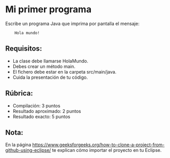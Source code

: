 # Mi primer programa

Escribe un programa Java que imprima por pantalla el mensaje:
~~~	
	Hola mundo!
~~~

## Requisitos:
- La clase debe llamarse HolaMundo.
- Debes crear un método main.
- El fichero debe estar en la carpeta src/main/java.
- Cuida la presentación de tu código.

## Rúbrica:
- Compilación: 3 puntos
- Resultado aproximado: 2 puntos
- Resultado exacto: 5 puntos

## Nota:
En la página https://www.geeksforgeeks.org/how-to-clone-a-project-from-github-using-eclipse/ te explican cómo importar el proyecto en tu Eclipse.
